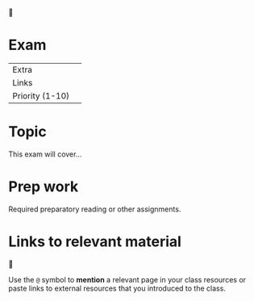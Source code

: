 <span class="icon">📌</span>

Exam
====

<table><tbody><tr class="odd"><td>Extra</td><td></td></tr><tr class="even"><td>Links</td><td></td></tr><tr class="odd"><td>Priority (1-10)</td><td></td></tr></tbody></table>

Topic
=====

This exam will cover...

Prep work
=========

Required preparatory reading or other assignments.

Links to relevant material
==========================

<span class="icon">📌</span>

Use the `@` symbol to **mention** a relevant page in your class resources or paste links to external resources that you introduced to the class.
